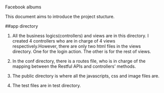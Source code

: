 #
Facebook albums

This document aims to introduce the project stucture.


##app directory

1. All the business logics(controllers) and views are in this directory. I created 4 controllers who are in charge of 4 views respectively.However, there are only two html files in the views directory. One for the login action. The other is for the rest of views.

2. In the conf directory, there is a routes file, who is in charge of the mapping between the Restful APIs and controllers' methods. 

3. The public directory is where all the javascripts, css and image files are. 

4. The test files are in test directory.

